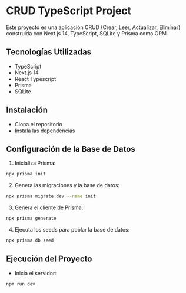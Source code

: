 # CRUD TypeScript Project

Este proyecto es una aplicación CRUD (Crear, Leer, Actualizar, Eliminar) construida con Next.js 14, TypeScript, SQLite y Prisma como ORM.

## Tecnologías Utilizadas

- TypeScript
- Next.js 14
- React Typescript
- Prisma
- SQLite

## Instalación

- Clona el repositorio
- Instala las dependencias

## Configuración de la Base de Datos

1. Inicializa Prisma:

```bash
npx prisma init
```

2. Genera las migraciones y la base de datos:

```bash
npx prisma migrate dev --name init
```

3. Genera el cliente de Prisma:

```bash
npx prisma generate
```

4. Ejecuta los seeds para poblar la base de datos:

```bash
npx prisma db seed
```

## Ejecución del Proyecto

- Inicia el servidor:

```bash
npm run dev
```
